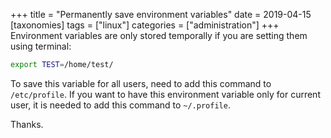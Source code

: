 +++
title = "Permanently save environment variables"
date = 2019-04-15
[taxonomies]
tags = ["linux"]
categories = ["administration"]
+++
Environment variables are only stored temporally if you are setting them using terminal:

```bash
export TEST=/home/test/
```

To save this variable for all users, need to add this command to `/etc/profile`. If you want to have this environment variable only for current user, it is needed to add this command to `~/.profile`.

Thanks.
